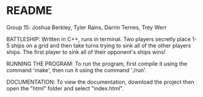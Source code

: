 # README
Group 15: Joshua Berkley, Tyler Rains, Darrin Ternes, Trey Werr

BATTLESHIP:
Written in C++, runs in terminal.
Two players secretly place 1-5 ships on a grid and then take turns trying to sink all of the other players ships.
The first player to sink all of their opponent's ships wins!

RUNNING THE PROGRAM:
To run the program, first compile it using the command 'make', then run it using the command './run'.

DOCUMENTATION:
To view the documentation, download the project then open the "html" folder and select "index.html".
